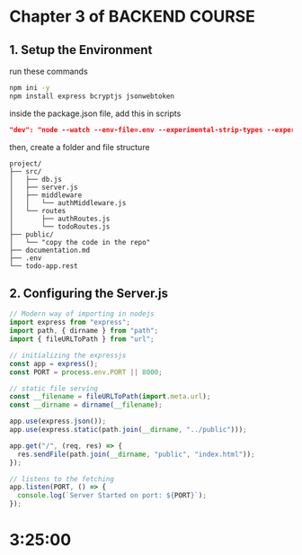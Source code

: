 # Chapter 3 of BACKEND COURSE

## 1. Setup the Environment

run these commands

```bash
npm ini -y
npm install express bcryptjs jsonwebtoken
```

inside the package.json file, add this in scripts

```json
"dev": "node --watch --env-file=.env --experimental-strip-types --experimental-sqlite ./src/server.js",
```

then, create a folder and file structure

```plaintext
project/
├── src/
│   ├── db.js
│   ├── server.js
│   ├── middleware
│   │   └── authMiddleware.js
│   └── routes
│       ├── authRoutes.js
│       └── todoRoutes.js
├── public/
│   └── "copy the code in the repo"
├── documentation.md
├── .env
└── todo-app.rest
```

## 2. Configuring the Server.js

```js
// Modern way of importing in nodejs
import express from "express";
import path, { dirname } from "path";
import { fileURLToPath } from "url";

// initializing the expressjs
const app = express();
const PORT = process.env.PORT || 8000;

// static file serving
const __filename = fileURLToPath(import.meta.url);
const __dirname = dirname(__filename);

app.use(express.json());
app.use(express.static(path.join(__dirname, "../public")));

app.get("/", (req, res) => {
  res.sendFile(path.join(__dirname, "public", "index.html"));
});

// listens to the fetching
app.listen(PORT, () => {
  console.log(`Server Started on port: ${PORT}`);
});
```

# 3:25:00
